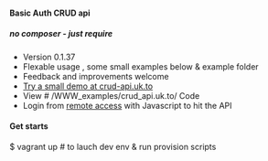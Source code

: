 #### Basic Auth CRUD api
##### no composer - just require
- Version 0.1.37
- Flexable usage , some small examples below & example folder
- Feedback and improvements welcome 
- [Try a small demo at crud-api.uk.to](http://crud-api.uk.to " Basic crud - rest API  ")
- View # /WWW_examples/crud_api.uk.to/ Code
- Login from [remote access](http://crud-api-remote.uk.to " Basic crud - rest API #remote ") with Javascript to hit the API

#### Get starts

$ vagrant up # to lauch dev env & run provision scripts
